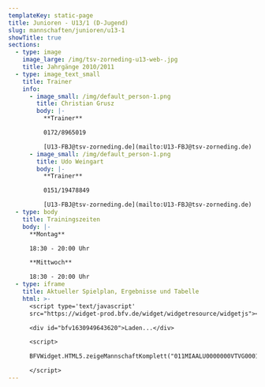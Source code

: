 ```yaml
---
templateKey: static-page
title: Junioren - U13/1 (D-Jugend)
slug: mannschaften/junioren/u13-1
showTitle: true
sections:
  - type: image
    image_large: /img/tsv-zorneding-u13-web-.jpg
    title: Jahrgänge 2010/2011
  - type: image_text_small
    title: Trainer
    info:
      - image_small: /img/default_person-1.png
        title: Christian Grusz
        body: |-
          **Trainer**

          0172/8965019

          [U13-FBJ@tsv-zorneding.de](mailto:U13-FBJ@tsv-zorneding.de)
      - image_small: /img/default_person-1.png
        title: Udo Weingart
        body: |-
          **Trainer**

          0151/19478849

          [U13-FBJ@tsv-zorneding.de](mailto:U13-FBJ@tsv-zorneding.de)
  - type: body
    title: Trainingszeiten
    body: |-
      **Montag**

      18:30 - 20:00 Uhr

      **Mittwoch**

      18:30 - 20:00 Uhr
  - type: iframe
    title: Aktueller Spielplan, Ergebnisse und Tabelle
    html: >-
      <script type='text/javascript'
      src="https://widget-prod.bfv.de/widget/widgetresource/widgetjs"></script>

      <div id="bfv1630949643620">Laden...</div>

      <script>

      BFVWidget.HTML5.zeigeMannschaftKomplett("011MIAALU0000000VTVG0001VTR8C1K7", "bfv1630949643620", { height: "800", width: "350", selectedTab:BFVWidget.HTML5.mannschaftTabs.spiele, colorResults: "undefined" , colorNav: "undefined" , colorClubName : "undefined" , backgroundNav: "undefined"});

      </script>
---
```

